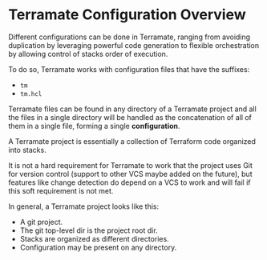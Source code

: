 # Terramate Configuration Overview

Different configurations can be done in Terramate,
ranging from avoiding duplication by leveraging powerful
code generation to flexible orchestration by allowing control
of stacks order of execution.

To do so, Terramate works with configuration files that
have the suffixes:

* `tm`
* `tm.hcl`

Terramate files can be found in any directory of a Terramate project and
all the files in a single directory will be handled as the concatenation
of all of them in a single file, forming a single **configuration**.

A Terramate project is essentially a collection of Terraform code
organized into stacks.

It is not a hard requirement for Terramate to work that the project uses Git 
for version control (support to other VCS maybe added on the future),
but features like change detection do depend on a VCS to
work and will fail if this soft requirement is not met.

In general, a Terramate project looks like this:

* A git project.
* The git top-level dir is the project root dir.
* Stacks are organized as different directories.
* Configuration may be present on any directory.
